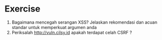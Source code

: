 # Exercise

1. Bagaimana mencegah serangan XSS? Jelaskan rekomendasi dan acuan standar untuk memperkuat argumen anda
2. Periksalah http://vuln.cilsy.id apakah terdapat celah CSRF ?